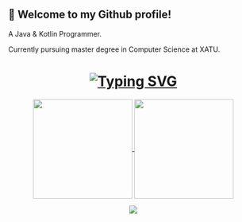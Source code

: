 ## 👻 Welcome to my Github profile!
 
A Java & Kotlin Programmer. 

Currently pursuing master degree in Computer Science at XATU.

<h1 align="center">
	<a href="https://git.io/typing-svg"><img src="https://readme-typing-svg.demolab.com?font=Fira+Code&pause=1000&width=435&separator=%3C&lines=println(%22Hello+World!%22);" alt="Typing SVG" /></a>
</h1>
<div align="center">

<a href="https://github.com/anuraghazra/github-readme-stats">
  <img height=200 align="center" src="https://github-readme-stats.vercel.app/api?username=devm1na" />
</a>
<a href="https://github.com/anuraghazra/convoychat">
  <img height=200 align="center" src="https://github-readme-stats.vercel.app/api/top-langs?username=devm1na&layout=compact&langs_count=8&card_width=350&role=OWNER,ORGANIZATION_MEMBER,COLLABORATOR&exclude_repo=locall,AIGlasses-APP" />
</a>

</div>
<p align="center">
  <img src="https://capsule-render.vercel.app/api?type=waving&color=gradient&height=80&section=footer" />
</p>
